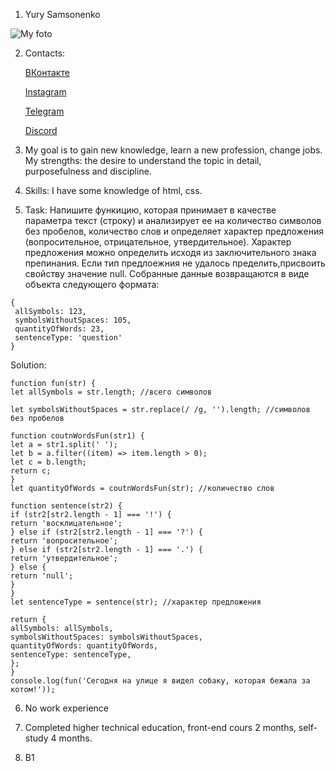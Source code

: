 1. Yury Samsonenko


![My foto](https://i.ibb.co/QrqtgxH/5-Y6r-KPvl402g-J6-PVS6-Od-NXIf-Hha-W56-Nd-LQs-H-8-H5-PCBz-Tqn-N1-CCy-Qy6-Yw-Nwkchledvi-BO-2.jpg)


2. Contacts:

   [ВКонтакте](https://vk.com/samson9797 'ВКонтакте')

   [Instagram](https://www.instagram.com/yura_samsonenko/ 'Telegram')

   [Telegram](https://t.me/YurySamsonenko 'Telegram')

   [Discord](https://discord.com/users/924872041981689878/ 'Discord')


3. My goal is to gain new knowledge, learn a new profession, change jobs. My strengths: the desire to understand the topic in detail, purposefulness and discipline.


4. Skills: I have some knowledge of html, css.


5. Task: Напишите функицию, которая принимает в качестве параметра текст (строку) и анализирует ее на количество символов без     пробелов, количество слов и определяет характер предложения (вопросительное, отрицательное, утвердительное). Характер предложения можно определить исходя из заключительного знака препинания. Если тип предлоежния не удалось пределить,присвоить свойству значение null. Собранные данные возвращаются в виде объекта следующего формата:

```
{
 allSymbols: 123,
 symbolsWithoutSpaces: 105,
 quantityOfWords: 23,
 sentenceType: 'question'
}
```
Solution:
```
function fun(str) {
let allSymbols = str.length; //всего символов

let symbolsWithoutSpaces = str.replace(/ /g, '').length; //символов без пробелов

function coutnWordsFun(str1) {
let a = str1.split(' ');
let b = a.filter((item) => item.length > 0);
let c = b.length;
return c;
}
let quantityOfWords = coutnWordsFun(str); //количество слов

function sentence(str2) {
if (str2[str2.length - 1] === '!') {
return 'восклицательное';
} else if (str2[str2.length - 1] === '?') {
return 'вопросительное';
} else if (str2[str2.length - 1] === '.') {
return 'утвердительное';
} else {
return 'null';
}
}
let sentenceType = sentence(str); //характер предложения

return {
allSymbols: allSymbols,
symbolsWithoutSpaces: symbolsWithoutSpaces,
quantityOfWords: quantityOfWords,
sentenceType: sentenceType,
};
}
console.log(fun('Сегодня на улице я видел собаку, которая бежала за котом!'));
```


6. No work experience


7. Completed higher technical education, front-end cours 2 months, self-study 4 months.


8. B1
